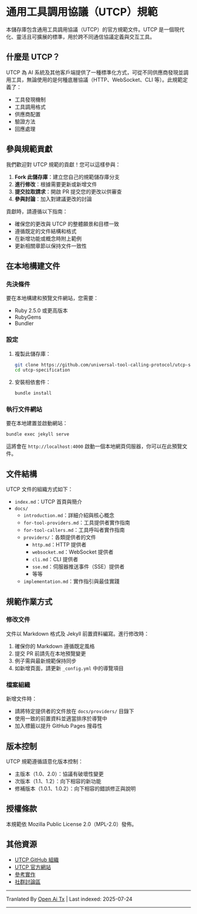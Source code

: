 # 通用工具調用協議（UTCP）規範

本儲存庫包含通用工具調用協議（UTCP）的官方規範文件。UTCP 是一個現代化、靈活且可擴展的標準，用於跨不同通信協議定義與交互工具。

## 什麼是 UTCP？

UTCP 為 AI 系統及其他客戶端提供了一種標準化方式，可從不同供應商發現並調用工具，無論使用的是何種底層協議（HTTP、WebSocket、CLI 等）。此規範定義了：

- 工具發現機制
- 工具調用格式
- 供應商配置
- 驗證方法
- 回應處理

## 參與規範貢獻

我們歡迎對 UTCP 規範的貢獻！您可以這樣參與：

1. **Fork 此儲存庫**：建立您自己的規範儲存庫分支
2. **進行修改**：根據需要更新或新增文件
3. **提交拉取請求**：開啟 PR 提交您的更改以供審查
4. **參與討論**：加入對建議更改的討論

貢獻時，請遵循以下指南：

- 確保您的更改與 UTCP 的整體願景和目標一致
- 遵循既定的文件結構和格式
- 在新增功能或概念時附上範例
- 更新相關章節以保持文件一致性

## 在本地構建文件

### 先決條件

要在本地構建和預覽文件網站，您需要：

- Ruby 2.5.0 或更高版本
- RubyGems
- Bundler

### 設定

1. 複製此儲存庫：
   ```bash
   git clone https://github.com/universal-tool-calling-protocol/utcp-specification.git
   cd utcp-specification
   ```
2. 安裝相依套件：

   ```bash
   bundle install
   ```
### 執行文件網站

要在本地建置並啟動網站：


```bash
bundle exec jekyll serve
```
這將會在 `http://localhost:4000` 啟動一個本地網頁伺服器，你可以在此預覽文件。

## 文件結構

UTCP 文件的組織方式如下：

- `index.md`：UTCP 首頁與簡介
- `docs/`
  - `introduction.md`：詳細介紹與核心概念
  - `for-tool-providers.md`：工具提供者實作指南
  - `for-tool-callers.md`：工具呼叫者實作指南
  - `providers/`：各類提供者的文件
    - `http.md`：HTTP 提供者
    - `websocket.md`：WebSocket 提供者
    - `cli.md`：CLI 提供者
    - `sse.md`：伺服器推送事件（SSE）提供者
    - 等等
  - `implementation.md`：實作指引與最佳實踐

## 規範作業方式

### 修改文件

文件以 Markdown 格式及 Jekyll 前置資料編寫。進行修改時：

1. 確保你的 Markdown 遵循既定風格
2. 提交 PR 前請先在本地預覽變更
3. 例子需與最新規範保持同步
4. 如新增頁面，請更新 `_config.yml` 中的導覽項目

### 檔案組織

新增文件時：

- 請將特定提供者的文件放在 `docs/providers/` 目錄下
- 使用一致的前置資料並適當排序於導覽中
- 加入標籤以提升 GitHub Pages 搜尋性

## 版本控制

UTCP 規範遵循語意化版本控制：

- 主版本（1.0、2.0）：協議有破壞性變更
- 次版本（1.1、1.2）：向下相容的新功能
- 修補版本（1.0.1、1.0.2）：向下相容的錯誤修正與說明

## 授權條款

本規範依 Mozilla Public License 2.0（MPL-2.0）發佈。

## 其他資源

- [UTCP GitHub 組織](https://github.com/universal-tool-calling-protocol)
- [UTCP 官方網站](https://utcp.io)
- [參考實作](https://github.com/universal-tool-calling-protocol/python-utcp)
- [社群討論區](https://github.com/universal-tool-calling-protocol/utcp-specification/discussions)



---

Tranlated By [Open Ai Tx](https://github.com/OpenAiTx/OpenAiTx) | Last indexed: 2025-07-24

---